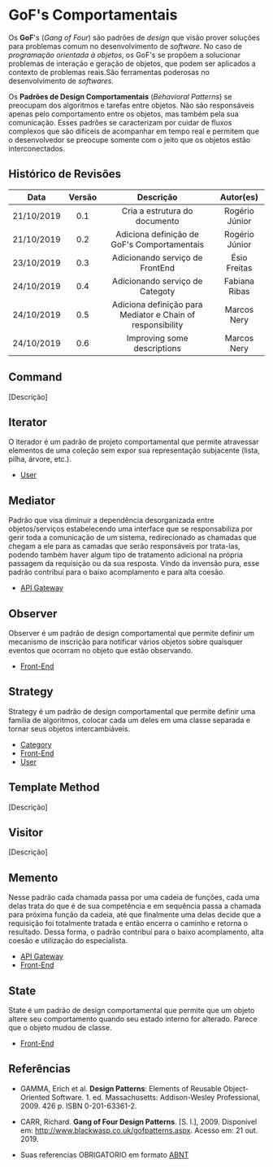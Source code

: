 # GoF's Comportamentais

Os **GoF**'s (_Gang of Four_) são padrões de _design_ que visão prover soluções para problemas comum no desenvolvimento de _software_. No caso de _programação orientada à objetos_, os GoF's se propõem a solucionar problemas de interação e geração de objetos, que podem ser aplicados a contexto de problemas reais.São ferramentas poderosas no desenvolvimento de _softwares_.

Os **Padrões de Design Comportamentais** (_Behavioral Patterns_) se preocupam dos algoritmos e tarefas entre objetos. Não são responsáveis apenas pelo comportamento entre os objetos, mas também pela sua comunicação. Esses padrões se caracterizam por cuidar de fluxos complexos que são difíceis de acompanhar em tempo real e permitem que o desenvolvedor se preocupe somente com o jeito que os objetos estão interconectados.

## Histórico de Revisões

|    Data    | Versão |                         Descrição                          |   Autor(es)    |
| :--------: | :----: | :--------------------------------------------------------: | :------------: |
| 21/10/2019 |  0.1   |               Cria a estrutura do documento                | Rogério Júnior |
| 21/10/2019 |  0.2   |        Adiciona definição de GoF's Comportamentais         | Rogério Júnior |
| 23/10/2019 |  0.3   |              Adicionando serviço de FrontEnd               |  Ésio Freitas  |
| 24/10/2019 |  0.4   |              Adicionando serviço de Categoty               | Fabiana Ribas  |
| 24/10/2019 |  0.5   | Adiciona definição para Mediator e Chain of responsibility |  Marcos Nery   |
| 24/10/2019 |  0.6   |                Improving some descriptions                 |  Marcos Nery   |

## Command

[Descrição]

## Iterator

O iterador é um padrão de projeto comportamental que permite atravessar elementos de uma coleção sem expor sua representação subjacente (lista, pilha, árvore, etc.).

- [User](docs/DS/dinamica-e-seminario-4-b/servicos/User.md#Iterator)

## Mediator

Padrão que visa diminuir a dependência desorganizada entre objetos/serviços estabelecendo uma interface que se responsabiliza por gerir toda a comunicação de um sistema, redirecionado as chamadas que chegam a ele para as camadas que serão responsáveis por trata-las, podendo também haver algum tipo de tratamento adicional na própria passagem da requisição ou da sua resposta. Vindo da invensão pura, esse padrão contribuí para o baixo acomplamento e para alta coesão.

- [API Gateway](docs/DS/dinamica-e-seminario-4-b/servicos/Gateway.md#mediator)

## Observer

Observer é um padrão de design comportamental que permite definir um mecanismo de inscrição para notificar vários objetos sobre quaisquer eventos que ocorram no objeto que estão observando.

- [Front-End](docs/DS/dinamica-e-seminario-4-b/servicos/front.md#Observer)

## Strategy

Strategy é um padrão de design comportamental que permite definir uma família de algoritmos, colocar cada um deles em uma classe separada e tornar seus objetos intercambiáveis.

- [Category](docs/DS/dinamica-e-seminario-4-b/servicos/Category.md#Strategy)
- [Front-End](docs/DS/dinamica-e-seminario-4-b/servicos/front.md#Strategy)
- [User](docs/DS/dinamica-e-seminario-4-b/servicos/User.md#Strategy)

## Template Method

[Descrição]

## Visitor

[Descrição]

## Memento

Nesse padrão cada chamada passa por uma cadeia de funções, cada uma delas trata do que é de sua competência e em sequência passa a chamada para próxima função da cadeia, até que finalmente uma delas decide que a requisição foi totalmente tratada e então encerra o caminho e retorna o resultado. Dessa forma, o padrão contribuí para o baixo acomplamento, alta coesão e utilização do especialista.

- [API Gateway](docs/DS/dinamica-e-seminario-4-b/servicos/Gateway.md#chain-of-responsibility)
- [Front-End](docs/DS/dinamica-e-seminario-4-b/servicos/front.md#Memento)

## State

State é um padrão de design comportamental que permite que um objeto altere seu comportamento quando seu estado interno for alterado. Parece que o objeto mudou de classe.

- [Front-End](docs/DS/dinamica-e-seminario-4-b/servicos/front.md#State)

## Referências

- GAMMA, Erich et al. **Design Patterns**: Elements of Reusable Object-Oriented Software. 1. ed. Massachusetts: Addison-Wesley Professional, 2009. 426 p. ISBN 0-201-63361-2.

- CARR, Richard. **Gang of Four Design Patterns**. [S. l.], 2009. Disponível em: http://www.blackwasp.co.uk/gofpatterns.aspx. Acesso em: 21 out. 2019.

- Suas referencias OBRIGATORIO em formato [ABNT](https://referenciabibliografica.net/a/pt-br/ref/abnt)
